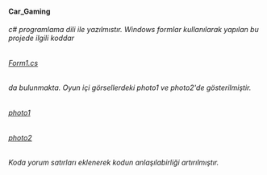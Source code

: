 #### Car_Gaming 
###### c# programlama dili ile yazılmıstır. Windows formlar kullanılarak yapılan bu projede ilgili koddar
###### [Form1.cs](Car_Gaming_C#/Form1.cs) 
###### da bulunmakta. Oyun içi görsellerdeki photo1 ve photo2'de gösterilmiştir.
###### [photo1](Car_Gaming_C#/Form1.cs) 
###### [photo2](Car_Gaming_C#/Form1.cs) 

###### Koda yorum satırları eklenerek kodun anlaşılabirliği artırılmıştır.
